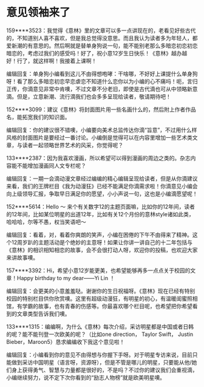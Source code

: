 # 意见领袖来了

159****3523：我觉得《意林》里的文章可以多一点讲现在的，老看见好些古代的，不知道别人喜不喜欢，但是我总觉得没意思。而且我认为读者多为年轻人，都爱新潮的有意思的。然后啊就是替单身狗说一句，能不能别老那么多暗恋初恋初恋暗恋的，考虑过我们的感受吗！好了，祝小意12岁生日快乐！《意林》越办越好！行了，就这样啊！我接着上课啊！ 

编辑回复：单身狗小编看到这儿不由得想咆哮：干啥哪，不好好上课提什么单身狗呀！看了那么多暗恋初恋早恋虐恋不知道什么恋你以为小编的心不痛吗！呃，言归正传，你滴意见非常中肯噢，不过文章不分老旧，即使是古代滴也可从中领略新意滴。但是，立意新潮、流行滴我们也会多多呈现给读者，敬请期待吧！ 

152****3099：建议《意林》将封面图片用一些名画什么的，然后附上作者作品名，能拓宽我们的知识面。 

编辑回复：你的建议很不错噢，小编要向美术总监传达你滴“旨意”，不过用什么样风格的封面图片是要经过一番讨论。小编倒是觉得可以在内容里增加一些艺术类文章，与读者一起领略世界艺术的风采，你觉得呢？ 

133****2387：因为我喜欢漫画，所以希望可以得到漫画的周边之类的。杂志内容能不能增加漫画同人文专栏呢？ 

编辑回复：一期一会滴动漫文章经过编编的精心编辑呈现给读者，但是从你滴建议来看，我们的王牌栏目《我为动漫狂》已经不能满足你滴需求啦！你滴意见小编会向上级领导汇报，争取早日满足你的愿望，小小声说一句，这也是小编滴愿望呢！ 

152****5614：Hello ～ 来个有关数字12的主题页面嘛，比如你的12年间，读者的12年间，比如某位明星的出道12年，比如有关12个月份的意林style诸如此类，哈哈哈，尔等不愚，权当笑语吧～ 

编辑回复：看着，对，看着你爽朗的笑声，小编在困倦的下午不由得来了精神。这个12周岁趴的主题活动是个绝妙的主意呀！如果让你讲一讲自己的十二年包括与《意林》的相识相知相恋的故事，会不会很打动人呀，欢迎你的投稿，也欢迎大家来讲故事噢。 

157****3392：Hi，希望小意12岁能更美，也希望能够再多一点点关于校园的文章！Happy birthday to my dear——Yi Lin ！ 

编辑回复：会更美的小意羞羞哒。谢谢你的生日祝福呀。《意林》现在已经有特别校园的特别栏目供你欣赏噢。这里有超级动漫狂，有明星的初心，有温暖闺蜜照相馆，有学霸的故事，也有青春的伤感等。你最喜欢哪个栏目呢，也希望把你希望看到的文章类型告诉我们噢。 

133****1315：编编啊，为什么《意林》每次介绍，采访明星都是中国或者日韩的呢？能不能刊登一次欧美的呢？（比如one direction， Taylor Swift， Justin Bieber，Maroon5）恳求编编收下我这个意见啦！ 

编辑回复：小编看到你的意见不由得想与你握下手呀。对于明星专访来说，目前只能做到采访中国明星（语言呀，资源呀），但是不管是哪儿的明星，只要能从他/她们身上获得勇气、智慧与力量都是很好的，不是吗？不过你的建议我们会重视滴，小编继续努力，说不定下次你看到的“励志人物榜”就是欧美明星噢。